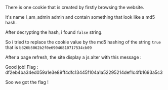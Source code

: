 There is one cookie that is created by firstly browsing the website.

It's name I_am_admin admin and contain something that look like a md5 hash.

After decrypting the hash, i found `false` string.

So i tried to replace the cookie value by the md5 hashing of the string `true` that is `b326b5062b2f0e69046810717534cb09`

After a page refresh, the site display a js alter with this message :

Good job! Flag : df2eb4ba34ed059a1e3e89ff4dfc13445f104a1a52295214def1c4fb1693a5c3

Soo we got the flag !
